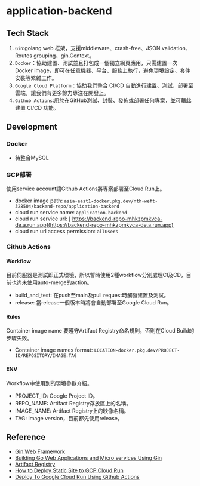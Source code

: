 # application-backend
## Tech Stack
1. `Gin`:golang web 框架，支援middleware、crash-free、JSON validation、Routes grouping、gin.Context。
2. `Docker`：協助建置、測試並且打包成一個獨立網頁應用，只需建置一次 Docker image，即可在任意機器、平台、服務上執行，避免環境設定、套件安裝等繁雜工作。
3. `Google Cloud Platform`：協助我們整合 CI/CD 自動進行建置、測試、部署至雲端，讓我們有更多餘力專注在開發上。
4. `Github Actions`:用於在GitHub測試、封裝、發佈或部署任何專案，並可藉此建置 CI/CD 功能。

## Development
### Docker
- 待整合MySQL

### GCP部署
使用service account讓Github Actions將專案部署至Cloud Run上。
- docker image path: `asia-east1-docker.pkg.dev/nth-weft-328504/backend-repo/application-backend`
- cloud run service name: `application-backend`
- cloud run service url: [ https://backend-repo-mhkzpmkvca-de.a.run.app](https://backend-repo-mhkzpmkvca-de.a.run.app)
- cloud run url access permission: `allUsers`

### Github Actions
#### Workflow
目前伺服器是測試即正式環境，所以暫時使用2種workflow分別處理CI及CD，目前也尚未使用auto-merge的action。
- build_and_test: 在push至main及pull request時觸發建置及測試。
- release: 當release一個版本時將會自動部署至Google Cloud Run。

#### Rules
Container image name 要遵守Artifact Registry命名規則，否則在Cloud Build的步驟失敗。
- Container image names format: `LOCATION-docker.pkg.dev/PROJECT-ID/REPOSITORY/IMAGE:TAG`

#### ENV
Workflow中使用到的環境參數介紹。
- PROJECT_ID: Google Project ID。
- REPO_NAME: Artifact Registry存放區上的名稱。
- IMAGE_NAME: Artifact Registry上的映像名稱。
- TAG: image version，目前都先使用release。

## Reference
- [Gin Web Framework](https://github.com/gin-gonic/gin)
- [Building Go Web Applications and Micro services Using Gin](https://semaphoreci.com/community/tutorials/building-go-web-applications-and-microservices-using-gin)
- [Artifact Registry](https://cloud.google.com/artifact-registry)
- [How to Deploy Static Site to GCP Cloud Run](https://galtz.netlify.app/gcp-static-site/)
- [Deploy To Google Cloud Run Using Github Actions](https://towardsdatascience.com/deploy-to-google-cloud-run-using-github-actions-590ecf957af0)